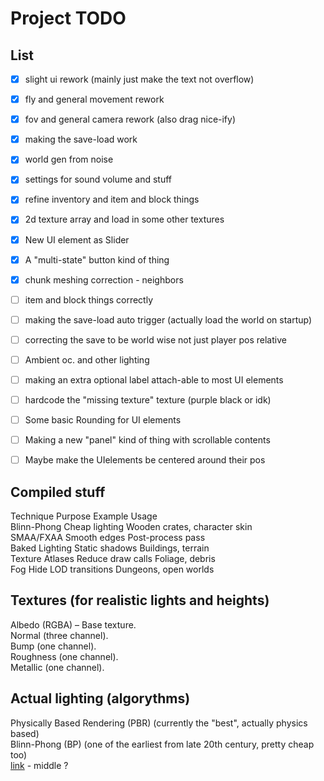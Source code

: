 
# Project TODO  

## List  
- [x] slight ui rework (mainly just make the text not overflow)  
- [x] fly and general movement rework  
- [x] fov and general camera rework (also drag nice-ify)  
- [x] making the save-load work  
- [x] world gen from noise  
- [x] settings for sound volume and stuff  
- [x] refine inventory and item and block things  
- [x] 2d texture array and load in some other textures  
- [x] New UI element as Slider  
- [x] A "multi-state" button kind of thing  
- [x] chunk meshing correction - neighbors  


- [ ] item and block things correctly  
- [ ] making the save-load auto trigger (actually load the world on startup)  
- [ ] correcting the save to be world wise not just player pos relative 
- [ ] Ambient oc. and other lighting  
- [ ] making an extra optional label attach-able to most UI elements  
- [ ] hardcode the "missing texture" texture (purple black or idk)  
- [ ] Some basic Rounding for UI elements   
- [ ] Making a new "panel" kind of thing with scrollable contents  


- [ ] Maybe make the UIelements be centered around their pos  

## Compiled stuff

Technique	Purpose	Example 	Usage  
Blinn-Phong	Cheap lighting		Wooden crates, character skin  
SMAA/FXAA	Smooth edges		Post-process pass  
Baked Lighting	Static shadows		Buildings, terrain  
Texture Atlases	Reduce draw calls	Foliage, debris  
Fog		Hide LOD transitions	Dungeons, open worlds  
 
## Textures (for realistic lights and heights)  
Albedo (RGBA) – Base texture.  
Normal (three channel).  
Bump (one channel).  
Roughness (one channel).  
Metallic (one channel).  

## Actual lighting (algorythms)  
Physically Based Rendering (PBR) (currently the "best", actually physics based)  
Blinn-Phong (BP) (one of the earliest from late 20th century, pretty cheap too)  
[link](https://google.github.io/filament/Filament.md.html) - middle ?  

